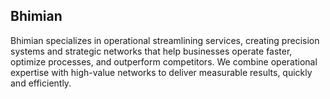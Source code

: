 ## Bhimian

Bhimian specializes in operational streamlining services, creating precision systems and strategic networks that help businesses operate faster, optimize processes, and outperform competitors. We combine operational expertise with high-value networks to deliver measurable results, quickly and efficiently.

<!--

